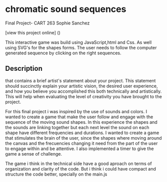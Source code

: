 # chromatic sound sequences 
Final Project- CART 263
Sophie Sanchez 

[view this project online] 
()

This interactive game was build using JavaScript,html and Css. As well using SVG's for the shapes forms. The user needs to follow the computer generated sequence by clicking on the right sequences.

## Description 

that contains a brief artist's statement about your project. This statement should succinctly explain your artistic vision, the desired user experience, and how you believe you accomplished this both technically and artistically. This will help when evaluating the level of creativity you have brought to the project.

For this final project i was inspired by the use of sounds and colors. I wanted to create a game that make the user follow and engage with the sequence of the moving sound shapes. In this experience the shapes and the sounds are linking together but each next level the sound on each shape have different frequencies and durations. I wanted to create a game that stimulates the brain of the user, since the shapes where moving around the canvas and the frecuencies changing it need from the part of the user to engage within and be attentive. I also implemented a timer to give the game a sense of challenge.

The game i think in the technical side have a good aproach on terms of organization and clarity of the code. But i think i could have compact and structure the code better, specially on the main.js 






